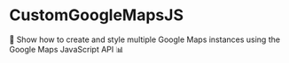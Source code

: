 # CustomGoogleMapsJS
🧠 Show how to create and style multiple Google Maps instances using the Google Maps JavaScript API  📊 
